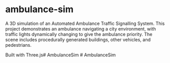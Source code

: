 # ambulance-sim

A 3D simulation of an Automated Ambulance Traffic Signalling System. This project demonstrates an ambulance navigating a city environment, with traffic lights dynamically changing to give the ambulance priority. The scene includes procedurally generated buildings, other vehicles, and pedestrians.

Built with Three.js#   A m b u l a n c e S i m  
 #   A m b u l a n c e S i m  
 
